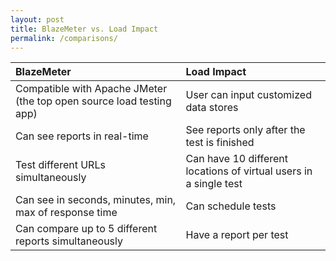 ```yaml
---
layout: post
title: BlazeMeter vs. Load Impact
permalink: /comparisons/
---
```

|  BlazeMeter  |  Load Impact  |
|:-------|:-------|
| Compatible with Apache JMeter (the top open source load testing app) | User can input customized data stores |
| Can see reports in real-time  | See reports only after the test is finished |
| Test different URLs simultaneously  | Can have 10 different locations of virtual users in a single test |
| Can see in seconds, minutes, min, max of response time | Can schedule tests |
| Can compare up to 5 different reports simultaneously |  Have a report per test |
